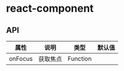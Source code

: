 # react-component

## API

| 属性 | 说明 | 类型 | 默认值 |
| ---- | ---- | ---- | ---- |
| onFocus | 获取焦点 | Function | |
